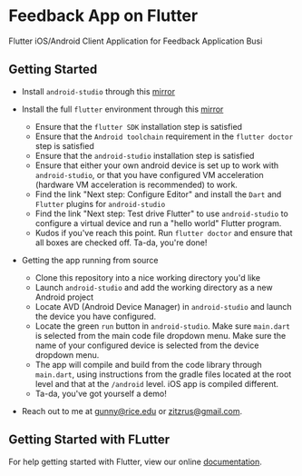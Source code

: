 # Feedback App on Flutter

Flutter iOS&#x2F;Android Client Application for Feedback Application Busi

## Getting Started
- Install `android-studio` through this [mirror](https://developer.android.com/studio/i)

- Install the full `flutter` environment through this [mirror](https://flutter.io/get-started/install/)
  - Ensure that the `flutter SDK` installation step is satisfied
  - Ensure that the `Android toolchain` requirement in the `flutter doctor` step is satisfied
  - Ensure that the `android-studio` installation step is satisfied
  - Ensure that either your own android device is set up to work with `android-studio`, or that you have configured VM acceleration (hardware VM acceleration is recommended) to work.
  - Find the link "Next step: Configure Editor" and install the `Dart` and `Flutter` plugins for `android-studio`
  - Find the link "Next step: Test drive Flutter" to use `android-studio` to configure a virtual device and run a "hello world" Flutter program. 
  - Kudos if you've reach this point. Run `flutter doctor` and ensure that all boxes are checked off. Ta-da, you're done!

- Getting the app running from source
  - Clone this repository into a nice working directory you'd like
  - Launch `android-studio` and add the working directory as a new Android project
  - Locate AVD (Android Device Manager) in `android-studio` and launch the device you have configured.
  - Locate the green `run` button in `android-studio`. Make sure `main.dart` is selected from the main code file dropdown menu. Make sure the name of your configured device is selected from the device dropdown menu. 
  - The app will compile and build from the code library through `main.dart`, using instructions from the gradle files located at the root level and that at the `/android` level. iOS app is compiled different.
  - Ta-da, you've got yourself a demo!

- Reach out to me at gunny@rice.edu or zitzrus@gmail.com.
   
## Getting Started with FLutter

For help getting started with Flutter, view our online
[documentation](https://flutter.io/).
